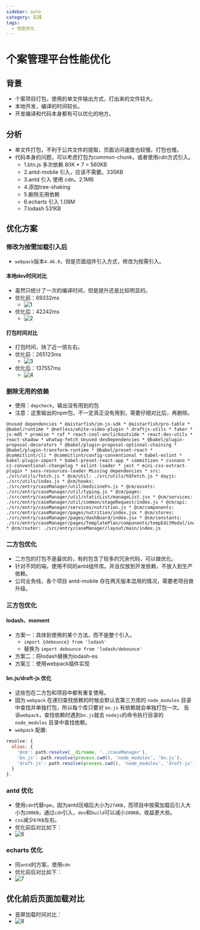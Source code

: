 ```yaml
---
sidebar: auto
category: 实践
tags:
  - 性能优化 
---
```


# 个案管理平台性能优化

## 背景
* 个案项目打包，使用的单文件输出方式，打出来的文件较大。
* 本地开发，编译的时间较长。
* 开发编译和代码本身都有可以优化的地方。

## 分析
* 单文件打包，不利于公共文件的提取，页面访问速度也较慢。打包也慢。
* 代码本身的问题，可以考虑打包为common-chunk，或者使用cdn方式引入。
  - 1.btn.js 多次依赖 80K * 7 = 560KB
  - 2.antd-mobile 引入，应该不需要。335KB
  - 3.antd 引入 使用 cdn。2.1MB
  - 4.添加tree-shaking
  - 5.删除无用依赖
  - 6.echarts 引入 1.08M
  - 7.lodash 531KB

## 优化方案

### 修改为按需加载引入后
* `webpack`版本`4.46.0`，但是页面组件引入方式，修改为按需引入。

#### 本地dev时间对比
* 虽然只统计了一次的编译时间，但是提升还是比较明显的。
* 优化前：69332ms
  - ![1](https://static.aistarfish.com/front-release/file/F2023090718003759100009983.2.png)
* 优化后：42242ms
  - ![2](https://static.aistarfish.com/front-release/file/F2023090718003751400004741.1.png)

#### 打包时间对比
* 打包时间，快了近一倍左右。
* 优化前：265123ms
  - ![3](https://static.aistarfish.com/front-release/file/F2023090718032344300002666.3.png)
* 优化后：137557ms
  - ![4](https://static.aistarfish.com/front-release/file/F2023090718032370500009792.4.png)

### 删除无用的依赖
* 使用：`depcheck`，输出没有用到的包
* 注意：这里输出的npm包，不一定真正没有用到，需要仔细对比后，再删除。
```shell
Unused dependencies * @aistarfish/im-js-sdk * @aistarfish/pro-table * @babel/runtime * @netless/white-video-plugin * draftjs-utils * faker * js-md5 * promise * raf * react-cool-onclickoutside * react-dev-utils * react-shadow * whatwg-fetch Unused devDependencies * @babel/plugin-proposal-decorators * @babel/plugin-proposal-optional-chaining * @babel/plugin-transform-runtime * @babel/preset-react * @commitlint/cli * @commitlint/config-conventional * babel-eslint * babel-plugin-import * babel-preset-react-app * commitizen * cssnano * cz-conventional-changelog * eslint-loader * jest * mini-css-extract-plugin * sass-resources-loader Missing dependencies * src: ./src/utils/fetch.js * @cm/util: ./src/utils/h5Fetch.js * dayjs: ./src/utils/index.js * @cm/hooks: ./src/entry/caseManager/util/medicineFn.js * @cm/assets: ./src/entry/caseManager/util/typing.js * @cm/pages: ./src/entry/caseManager/util/staticList/manageList.jsx * @cm/services: ./src/entry/caseManager/util/common/stageRequest/index.js * @cm/api: ./src/entry/caseManager/services/nutrition.js * @cm/components: ./src/entry/caseManager/pages/nutrition/index.jsx * @cm/stores: ./src/entry/caseManager/pages/dashBoard/index.jsx * @cm/constants: ./src/entry/caseManager/pages/TemplatePlan/components/tempEditModal/index.jsx * @cm/router: ./src/entry/caseManager/layout/main/index.js 
```

### 二方包优化
* 二方包的打包不是最优的，有的包含了较多的冗余代码，可以做优化。
* 针对不同的端，使用不同的antd组件库。并且仅放到开发依赖，不放入到生产依赖。
* 公司业务线，各个项目 antd-mobile 存在两天版本混用的情况，需要老项目做升级。

### 三方包优化
#### lodash、moment
* 方案一：具体到使用的某个方法，而不是整个引入。
  - `import {debounce} from 'lodash' `
  - 替换为 `import debounce from 'lodash/debounce' `
* 方案二：将lodash替换为lodash-es
* 方案三：使用webpack插件实现

#### bn.js/draft-js 优化
* 这些包在二方包和项目中都有重复使用。
* 因为 `webpack` 在递归查找依赖的时候会默认去第三方库的 `node_modules` 目录中查找并单独打包，所以每个库只要对 `bn.js` 有依赖就会单独打包一次。
告诉`webpack`，查找依赖时遇到`bn.js`就去 `nodejs`的命令执行目录的 `node_modules` 目录中查找依赖。
* `webpack` 配置:
```js
resolve: {
  alias: {
    '@cm': path.resolve(__dirname, '../caseManager'),
    'bn.js': path.resolve(process.cwd(), 'node_modules', 'bn.js'),
    'draft-js': path.resolve(process.cwd(), 'node_modules', 'draft-js'),
  }
},
```

### antd 优化
* 使用`cdn`代替`npm`，因为antd压缩后大小为`274KB`，而项目中按需加载后引入大小为`208KB`，通过`cdn`引入，`dev`和`build`可以减小`208KB`，收益更大些。
* `css`减少`67KB`左右。
* 优化前后对比如下：
* ![6](https://static.aistarfish.com/front-release/file/F2023090718144161600001439.6.png)

### echarts 优化
* 同`antd`的方案，使用`cdn`
* 优化前后对比如下：
* ![7](https://static.aistarfish.com/front-release/file/F2023090718144167200004522.7.png)

## 优化前后页面加载对比
* 首屏加载时间对比：
* ![8](https://static.aistarfish.com/front-release/file/F2023090718170772400006765.8.png)
